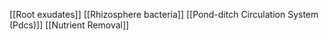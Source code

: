 [[Root exudates]]
[[Rhizosphere bacteria]]
[[Pond-ditch Circulation System (Pdcs)]]
[[Nutrient Removal]]
